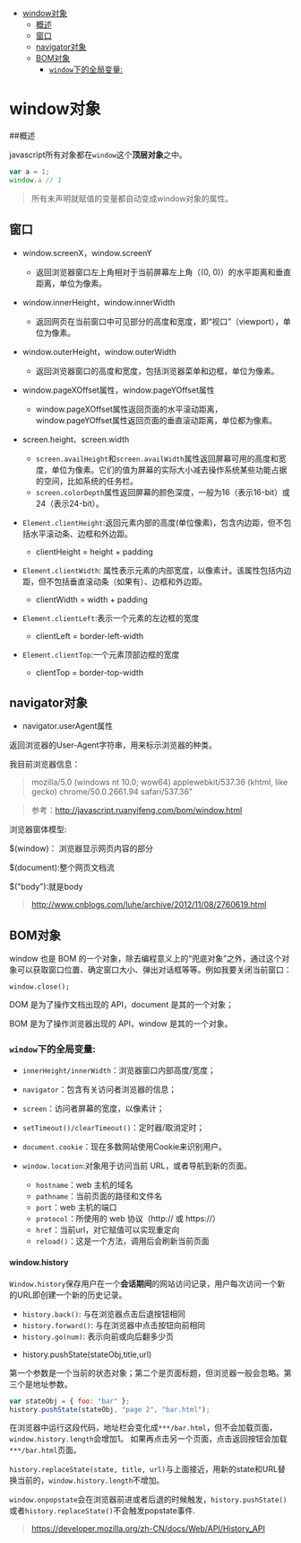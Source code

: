 

<!-- @import "[TOC]" {cmd="toc" depthFrom=1 depthTo=6 orderedList=false} -->
<!-- code_chunk_output -->

* [window对象](#window对象)
	* [概述](#概述)
	* [窗口](#窗口)
	* [navigator对象](#navigator对象)
	* [BOM对象](#bom对象)
		* [`window`下的全局变量:](#window下的全局变量)

<!-- /code_chunk_output -->


# window对象

##概述

javascript所有对象都在`window`这个**顶层对象**之中。

```js
var a = 1;
window.a // 1
```

>所有未声明就赋值的变量都自动变成window对象的属性。

## 窗口

 - window.screenX，window.screenY
	 - 返回浏览器窗口左上角相对于当前屏幕左上角（(0, 0)）的水平距离和垂直距离，单位为像素。

 - window.innerHeight，window.innerWidth
	 - 返回网页在当前窗口中可见部分的高度和宽度，即“视口”（viewport），单位为像素。

 - window.outerHeight，window.outerWidth
	 - 返回浏览器窗口的高度和宽度，包括浏览器菜单和边框，单位为像素。

 - window.pageXOffset属性，window.pageYOffset属性
	 - window.pageXOffset属性返回页面的水平滚动距离，window.pageYOffset属性返回页面的垂直滚动距离，单位都为像素。

 - screen.height、screen.width
	 - `screen.availHeight`和`screen.availWidth`属性返回屏幕可用的高度和宽度，单位为像素。它们的值为屏幕的实际大小减去操作系统某些功能占据的空间，比如系统的任务栏。
	  - `screen.colorDepth`属性返回屏幕的颜色深度，一般为16（表示16-bit）或24（表示24-bit）。

 - `Element.clientHeight`:返回元素内部的高度(单位像素)，包含内边距，但不包括水平滚动条、边框和外边距。
	 - clientHeight = height + padding

 - `Element.clientWidth`: 属性表示元素的内部宽度，以像素计。该属性包括内边距，但不包括垂直滚动条（如果有）、边框和外边距。
	 - clientWidth = width + padding

 - `Element.clientLeft`:表示一个元素的左边框的宽度
	 - clientLeft = border-left-width

 - `Element.clientTop`:一个元素顶部边框的宽度
	 - clientTop = border-top-width

## navigator对象

 - navigator.userAgent属性

返回浏览器的User-Agent字符串，用来标示浏览器的种类。

我目前浏览器信息：

>mozilla/5.0 (windows nt 10.0; wow64) applewebkit/537.36 (khtml, like gecko) chrome/50.0.2661.94 safari/537.36"

>参考：http://javascript.ruanyifeng.com/bom/window.html

浏览器窗体模型:

$(window)：  浏览器显示网页内容的部分

$(document):整个网页文档流

$("body"):就是body

>http://www.cnblogs.com/luhe/archive/2012/11/08/2760619.html


## BOM对象

window 也是 BOM 的一个对象，除去编程意义上的“兜底对象”之外，通过这个对象可以获取窗口位置、确定窗口大小、弹出对话框等等。例如我要关闭当前窗口：

    window.close();

DOM 是为了操作文档出现的 API，document 是其的一个对象；

BOM 是为了操作浏览器出现的 API，window 是其的一个对象。


### `window`下的全局变量:

 - `innerHeight/innerWidth`：浏览器窗口内部高度/宽度；

 - `navigator`：包含有关访问者浏览器的信息；

 - `screen`：访问者屏幕的宽度，以像素计；

 - `setTimeout()/clearTimeout()`：定时器/取消定时；

 - `document.cookie`：现在多数网站使用Cookie来识别用户。

 - `window.location`:对象用于访问当前 URL，或者导航到新的页面。
     + `hostname`：web 主机的域名
     + `pathname`：当前页面的路径和文件名
     + `port`：web 主机的端口
     + `protocol`：所使用的 web 协议（http:// 或 https://）
     + `href`：当前url，对它赋值可以实现重定向
     + `reload()`：这是一个方法，调用后会刷新当前页面


#### window.history

`Window.history`保存用户在一个**会话期间**的网站访问记录，用户每次访问一个新的URL即创建一个新的历史记录。

 + `history.back()`: 与在浏览器点击后退按钮相同
 + `history.forward()`: 与在浏览器中点击按钮向前相同
 + `history.go(num)`: 表示向前或向后翻多少页


 - history.pushState(stateObj,title,url)

第一个参数是一个当前的状态对象；第二个是页面标题，但浏览器一般会忽略。第三个是地址参数。

```js
var stateObj = { foo: "bar" };
history.pushState(stateObj, "page 2", "bar.html");
```

在浏览器中运行这段代码，地址栏会变化成`***/bar.html`，但不会加载页面，`window.history.length`会增加1。
如果再点击另一个页面，点击返回按钮会加载`***/bar.html`页面。

`history.replaceState(state, title, url)`与上面接近，用新的state和URL替换当前的，`window.history.length`不增加。

`window.onpopstate`会在浏览器前进或者后退的时候触发，`history.pushState()`或者`history.replaceState()`不会触发popstate事件.

>https://developer.mozilla.org/zh-CN/docs/Web/API/History_API
